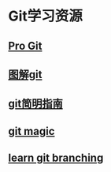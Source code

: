 # Git学习资源

## [Pro Git](https://git-scm.com/book/zh/v2)

## [图解git](http://marklodato.github.io/visual-git-guide/index-zh-cn.html)

## [git简明指南](http://rogerdudler.github.io/git-guide/index.zh.html)

## [git magic](http://www-cs-students.stanford.edu/~blynn/gitmagic/intl/zh_cn/http://www-cs-students.stanford.edu/~blynn/gitmagic/intl/zh_cn/)

## [learn git branching](https://learngitbranching.js.org/)

